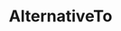 ---
blog: https://blog.alternativeto.net/
facebook: https://www.facebook.com/AlternativeTo
googleplus: alternativeto
logohandle: alternativeto
sort: alternativeto
title: AlternativeTo
twitter: alternativeto
website: https://alternativeto.net/
wikipedia: https://en.wikipedia.org/wiki/AlternativeTo
---
